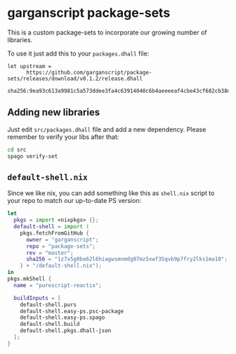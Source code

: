 # garganscript package-sets

This is a custom package-sets to incorporate our growing number of
libraries.

To use it just add this to your `packages.dhall` file:
```dhall
let upstream =
      https://github.com/garganscript/package-sets/releases/download/v0.1.2/release.dhall
        sha256:9ea93c613a9981c5a573ddee3fa4c63914040c6b4aeeeeaf4cbe43cf682cb38d
```

## Adding new libraries

Just edit `src/packages.dhall` file and add a new dependency. Please
remember to verify your libs after that:

```sh
cd src
spago verify-set
```

## `default-shell.nix`

Since we like nix, you can add something like this as `shell.nix`
script to your repo to match our up-to-date PS version:

```nix
let
  pkgs = import <nixpkgs> {};
  default-shell = import (
    pkgs.fetchFromGitHub {
      owner = "garganscript";
      repo = "package-sets";
      rev = "master";
      sha256 = "1z7x5g0ba62l6hiagwsmnmdg07mz5xwf35qvb9p7fry2lks1ma18";
    } + "/default-shell.nix");
in
pkgs.mkShell {
  name = "purescript-reactix";

  buildInputs = [
    default-shell.purs
    default-shell.easy-ps.psc-package
    default-shell.easy-ps.spago
    default-shell.build
    default-shell.pkgs.dhall-json
  ];
}
```
